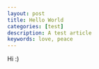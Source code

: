 ```yaml
---
layout: post
title: Hello World
categories: [test]
description: A test article
keywords: love, peace
---
```


Hi :)
